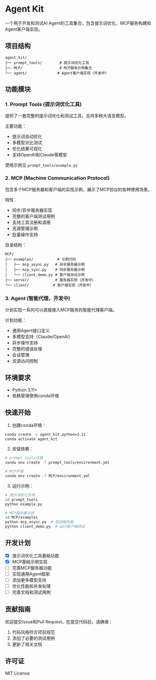 # Agent Kit

一个用于开发和测试AI Agent的工具集合，包含提示词优化、MCP服务构建和Agent客户端实现。

## 项目结构

```
agent_kit/
├── prompt_tools/        # 提示词优化工具
├── MCP/                 # MCP服务示例集合
└── agent/              # Agent客户端实现（开发中）
```

## 功能模块

### 1. Prompt Tools (提示词优化工具)

提供了一套完整的提示词优化和测试工具，支持多种大语言模型。

主要功能：
- 提示词自动优化
- 多模型对比测试
- 优化结果可视化
- 支持OpenAI和Claude等模型

使用示例见 `prompt_tools/example.py`

### 2. MCP (Machine Communication Protocol)

包含多个MCP服务器和客户端的实现示例，展示了MCP协议的各种使用场景。

特性：
- 同步/异步服务器实现
- 完整的客户端测试用例
- 支持工具注册和调用
- 资源管理示例
- 批量操作支持

目录结构：
```
MCP/
├── examples/           # 示例代码
│   ├── mcp_async.py   # 异步服务器示例
│   ├── mcp_sync.py    # 同步服务器示例
│   └── client_demo.py # 客户端测试示例
├── server/            # 服务器实现（开发中）
└── client/           # 客户端实现（开发中）
```

### 3. Agent (智能代理，开发中)

计划实现一系列可以直接接入MCP服务的智能代理客户端。

计划功能：
- 通用Agent接口定义
- 多模型支持（Claude/OpenAI）
- 异步操作支持
- 完整的错误处理
- 会话管理
- 资源访问控制

## 环境要求

- Python 3.11+
- 依赖管理使用conda环境

## 快速开始

1. 创建conda环境：
```bash
conda create -n agent_kit python=3.11
conda activate agent_kit
```

2. 安装依赖：
```bash
# prompt_tools环境
conda env create -f prompt_tools/environment.yml

# MCP环境
conda env create -f MCP/environment.yml
```

3. 运行示例：
```bash
# 提示词优化示例
cd prompt_tools
python example.py

# MCP服务器示例
cd MCP/examples
python mcp_async.py  # 启动服务器
python client_demo.py  # 运行客户端测试
```

## 开发计划

- [x] 提示词优化工具基础功能
- [x] MCP基础示例实现
- [ ] 完善MCP服务器功能
- [ ] 实现通用Agent框架
- [ ] 添加更多模型支持
- [ ] 优化性能和并发处理
- [ ] 完善文档和测试用例

## 贡献指南

欢迎提交Issue和Pull Request。在提交代码前，请确保：
1. 代码风格符合项目规范
2. 添加了必要的测试用例
3. 更新了相关文档

## 许可证

MIT License
